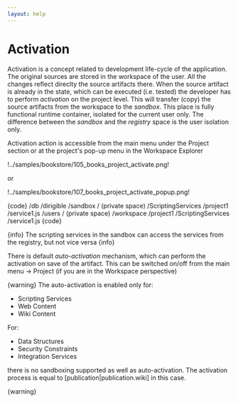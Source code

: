 ```yaml
---
layout: help
---
```


Activation
===

Activation is a concept related to development life-cycle of the application.
The original sources are stored in the workspace of the user. All the changes reflect direclty the source artifacts there. When the source artifact is already in the state, which can be executed (i.e. tested) the developer has to perform *activation* on the project level.
This will transfer (copy) the source artifacts from the workspace to the *sandbox*. This place is fully functional runtime container, isolated for the current user only. The difference between the *sandbox* and the *registry* space is the user isolation only.

Activation action is accessible from the main menu under the Project section or at the project's pop-up menu in the Workspace Explorer

!../samples/bookstore/105_books_project_activate.png!

or

!../samples/bookstore/107_books_project_activate_popup.png!

{code}
  /db
    /dirigible
      /sandbox
        /<user>             (private space)
          /ScriptingServices
            /project1
              /service1.js
      /users
        /<user>             (private space)
          /workspace
            /project1
              /ScriptingServices
                /service1.js
{code}

{info}
The scripting services in the sandbox can access the services from the registry, but not vice versa
{info}

There is default *auto-activation* mechanism, which can perform the activation on save of the artifact. This can be switched on/off from the main menu -> Project (if you are in the Workspace perspective)

{warning}
The auto-activation is enabled only for:
* Scripting Services
* Web Content
* Wiki Content

For:
* Data Structures
* Security Constraints
* Integration Services

there is no sandboxing supported as well as auto-activation. The activation process is equal to [publication|publication.wiki] in this case.

{warning}
